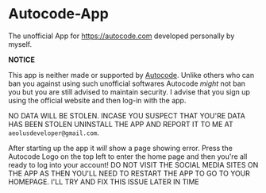# Autocode-App
The unofficial App for https://autocode.com developed personally by myself.

**NOTICE**

This app is neither made or supported by [Autocode](https://autocode.com). Unlike others who can ban you against using such unofficial softwares Autocode _might_ not ban you but you are still advised to maintain security. I advise that you sign up using the official website and then log-in with the app. 



NO DATA WILL BE STOLEN. INCASE YOU SUSPECT THAT YOU'RE DATA HAS BEEN STOLEN UNINSTALL THE APP AND REPORT IT TO ME AT ```aeolusdeveloper@gmail.com```.


After starting up the app it _will_ show a page showing error. Press the Autocode Logo on the top left to enter the home page and then you're all ready to log into your account!
DO NOT VISIT THE SOCIAL MEDIA SITES ON THE APP AS THEN YOU'LL NEED TO RESTART THE APP TO GO TO YOUR HOMEPAGE. I'LL TRY AND FIX THIS ISSUE LATER IN TIME
